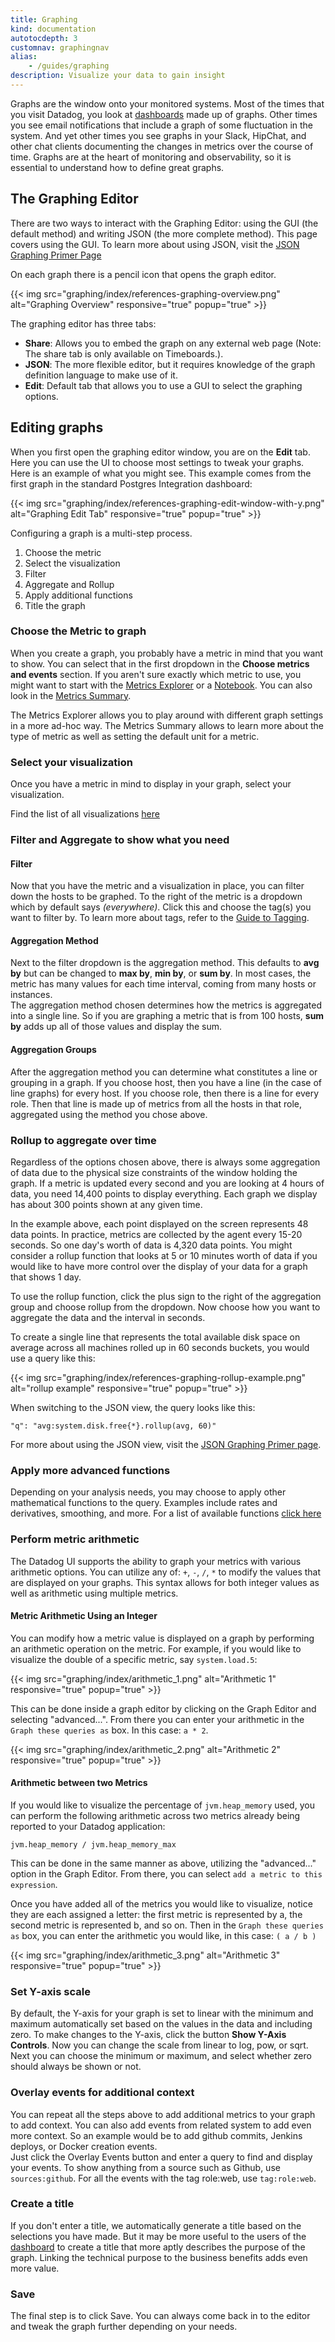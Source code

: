 ```yaml
---
title: Graphing
kind: documentation
autotocdepth: 3
customnav: graphingnav
alias:
    - /guides/graphing
description: Visualize your data to gain insight
---
```

Graphs are the window onto your monitored systems. Most of the times that you visit Datadog, you look at [dashboards][8] made up of graphs. Other times you see email notifications that include a graph of some fluctuation in the system. And yet other times you see graphs in your Slack, HipChat, and other chat clients documenting the changes in metrics over the course of time. Graphs are at the heart of monitoring and observability, so it is essential to understand how to define great graphs.

## The Graphing Editor
There are two ways to interact with the Graphing Editor: using the GUI (the default method) and writing JSON (the more complete method). This page covers using the GUI. To learn more about using JSON, visit the [JSON Graphing Primer Page][1]

On each graph there is a pencil icon that opens the graph editor.

{{< img src="graphing/index/references-graphing-overview.png" alt="Graphing Overview" responsive="true" popup="true" >}}

The graphing editor has three tabs: 

* **Share**: Allows you to embed the graph on any external web page (Note: The share tab is only available on Timeboards.).
* **JSON**: The more flexible editor, but it requires knowledge of the graph definition language to make use of it.
* **Edit**: Default tab that allows you to use a GUI to select the graphing options.

## Editing graphs

When you first open the graphing editor window, you are on the **Edit** tab. Here you can use the UI to choose most settings to tweak your graphs. Here is an example of what you might see. This example comes from the first graph in the standard Postgres Integration dashboard:

{{< img src="graphing/index/references-graphing-edit-window-with-y.png" alt="Graphing Edit Tab" responsive="true" popup="true" >}}

Configuring a graph is a multi-step process. 

1. Choose the metric
1. Select the visualization
1. Filter 
1. Aggregate and Rollup
1. Apply additional functions
1. Title the graph

### Choose the Metric to graph

When you create a graph, you probably have a metric in mind that you want to show. You can select that in the first dropdown in the **Choose metrics and events** section. If you aren't sure exactly which metric to use, you might want to start with the [Metrics Explorer][2] or a [Notebook][7]. You can also look in the [Metrics Summary][3].

The Metrics Explorer allows you to play around with different graph settings in a more ad-hoc way. The Metrics Summary allows to learn more about the type of metric as well as setting the default unit for a metric.

### Select your visualization

Once you have a metric in mind to display in your graph, select your visualization.

Find the list of all visualizations [here][4]

### Filter and Aggregate to show what you need

#### Filter

Now that you have the metric and a visualization in place, you can filter down the hosts to be graphed. To the right of the metric is a dropdown which by default says *(everywhere)*. Click this and choose the tag(s) you want to filter by. To learn more about tags, refer to the [Guide to Tagging][5].

#### Aggregation Method

Next to the filter dropdown is the aggregation method. This defaults to **avg by** but can be changed to **max by**, **min by**, or **sum by**. In most cases, the metric has many values for each time interval, coming from many hosts or instances.  
The aggregation method chosen determines how the metrics is aggregated into a single line. So if you are graphing a metric that is from 100 hosts, **sum by** adds up all of those values and display the sum.

#### Aggregation Groups

After the aggregation method you can determine what constitutes a line or grouping in a graph. If you choose host, then you have a line (in the case of line graphs) for every host. If you choose role, then there is a line for every role. Then that line is made up of metrics from all the hosts in that role, aggregated using the method you chose above.

### Rollup to aggregate over time

Regardless of the options chosen above, there is always some aggregation of data due to the physical size constraints of the window holding the graph. If a metric is updated every second and you are looking at 4 hours of data, you need 14,400 points to display everything. Each graph we display has about 300 points shown at any given time.

In the example above, each point displayed on the screen represents 48 data points. In practice, metrics are collected by the agent every 15-20 seconds. So one day's worth of data is 4,320 data points. You might consider a rollup function that looks at 5 or 10 minutes worth of data if you would like to have more control over the display of your data for a graph that shows 1 day.

To use the rollup function, click the plus sign to the right of the aggregation group and choose rollup from the dropdown. Now choose how you want to aggregate the data and the interval in seconds.

To create a single line that represents the total available disk space on average across all machines rolled up in 60 seconds buckets, you would use a query like this:

{{< img src="graphing/index/references-graphing-rollup-example.png" alt="rollup example" responsive="true" popup="true" >}}

When switching to the JSON view, the query looks like this:

    "q": "avg:system.disk.free{*}.rollup(avg, 60)"

For more about using the JSON view, visit the [JSON Graphing Primer page][1].

### Apply more advanced functions

Depending on your analysis needs, you may choose to apply other mathematical functions to the query. Examples include rates and derivatives, smoothing, and more. For a list of available functions [click here][6]

### Perform metric arithmetic

The Datadog UI supports the ability to graph your metrics with various arithmetic options. You can utilize any of: `+`, `-`, `/`, `*` to modify the values that are displayed on your graphs. This syntax allows for both integer values as well as arithmetic using multiple metrics.

#### Metric Arithmetic Using an Integer

You can modify how a metric value is displayed on a graph by performing an arithmetic operation on the metric. 
For example, if you would like to visualize the double of a specific metric, say `system.load.5`:

{{< img src="graphing/index/arithmetic_1.png" alt="Arithmetic 1" responsive="true" popup="true" >}}

This can be done inside a graph editor by clicking on the Graph Editor and selecting "advanced...". From there you can enter your arithmetic in the `Graph these queries as` box. In this case: `a * 2`. 

{{< img src="graphing/index/arithmetic_2.png" alt="Arithmetic 2" responsive="true" popup="true" >}}

#### Arithmetic between two Metrics

If you would like to visualize the percentage of `jvm.heap_memory` used, you can perform the following arithmetic across two metrics already being reported to your Datadog application: 

`jvm.heap_memory / jvm.heap_memory_max`

This can be done in the same manner as above, utilizing the "advanced..." option in the Graph Editor. From there, you can select `add a metric to this expression`. 

Once you have added all of the metrics you would like to visualize, notice they are each assigned a letter: the first metric is represented by a, the second metric is represented b, and so on. 
Then in the `Graph these queries as` box, you can enter the arithmetic you would like, in this case: `( a / b )`

{{< img src="graphing/index/arithmetic_3.png" alt="Arithmetic 3" responsive="true" popup="true" >}}

### Set Y-axis scale

By default, the Y-axis for your graph is set to linear with the minimum and maximum automatically set based on the values in the data and including zero. To make changes to the Y-axis, click the button **Show Y-Axis Controls**. Now you can change the scale from linear to log, pow, or sqrt. Next you can choose the minimum or maximum, and select whether zero should always be shown or not.

### Overlay events for additional context

You can repeat all the steps above to add additional metrics to your graph to add context. You can also add events from related system to add even more context. So an example would be to add github commits, Jenkins deploys, or Docker creation events.  
Just click the Overlay Events button and enter a query to find and display your events. To show anything from a source such as Github, use `sources:github`. For all the events with the tag role:web, use `tag:role:web`.

### Create a title

If you don't enter a title, we automatically generate a title based on the selections you have made. But it may be more useful to the users of the [dashboard](/graphing/dashboards) to create a title that more aptly describes the purpose of the graph. Linking the technical purpose to the business benefits adds even more value.

### Save

The final step is to click Save. You can always come back in to the editor and tweak the graph further depending on your needs.

[1]: /graphing/miscellaneous/graphingjson/
[2]: https://app.datadoghq.com/metric/explorer/
[3]: https://app.datadoghq.com/metric/summary/
[4]: /graphing/dashboards/widgets/
[5]: /agent/tagging/
[6]: /graphing/miscellaneous/functions/
[7]: https://app.datadoghq.com/notebook/list
[8]: /graphing/dashboards